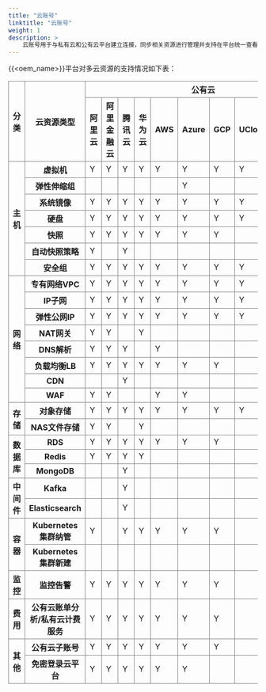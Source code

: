 ```yaml
---
title: "云账号"
linktitle: "云账号"
weight: 1
description: >
    云账号用于与私有云和公有云平台建立连接，同步相关资源进行管理并支持在平台统一查看公有云操作日志等。
---
```


{{<oem_name>}}平台对多云资源的支持情况如下表：

<style> 
table tr th, table tr td  { border:1px solid #808080; }
</style>

<table>
    <tr>
        <th rowspan="2"> 分类 </th>
        <th rowspan="2">云资源类型</th>
        <th style="text-align: center;" colspan="11">公有云</th>
        <th style="text-align: center;" colspan="6">私有云</th>
    </tr>
    <tr>
        <th>阿里云</th>
        <th>阿里金融云</th>
        <th>腾讯云</th>
        <th>华为云</th>
        <th>AWS</th>
        <th>Azure</th>
        <th>GCP</th>
        <th>UCloud</th>
        <th>天翼云</th>
        <th>移动云</th>
        <th>京东云</th>
        <th>阿里飞天</th>
        <th>HCSO</th>
        <th>ZStack</th>
        <th>OpenStack</th>
        <th>VMware</th>
        <th>{{<oem_name>}}</th>
    </tr>
    <tr>
        <th rowspan="7">主机</th>
        <th>虚拟机</th>
        <td>Y</td>
        <td>Y</td>
        <td>Y</td>
        <td>Y</td>
        <td>Y</td>
        <td>Y</td>
        <td>Y</td>
        <td>Y</td>
        <td>Y</td>
        <td>Y</td>
        <td>Y</td>
        <td>Y</td>
        <td>Y</td>
        <td>Y</td>
        <td>Y</td>
        <td>Y</td>
        <td>Y</td>
    </tr>
    <tr>
        <th>弹性伸缩组</th>
        <td></td>
        <td></td>
        <td></td>
        <td></td>
        <td></td>
        <td>Y</td>
        <td></td>
        <td></td>
        <td></td>
        <td></td>
        <td></td>
        <td></td>
        <td></td>
        <td></td>
        <td></td>
        <td></td>
        <td>Y</td>
    </tr>
    <tr>
        <th>系统镜像</th>
        <td>Y</td>
        <td>Y</td>
        <td>Y</td>
        <td>Y</td>
        <td>Y</td>
        <td>Y</td>
        <td>Y</td>
        <td>Y</td>
        <td>Y</td>
        <td>Y</td>
        <td>Y</td>
        <td>Y</td>
        <td>Y</td>
        <td>Y</td>
        <td>Y</td>
        <td>Y</td>
        <td>Y</td>
    </tr>
    <tr>
        <th>硬盘</th>
        <td>Y</td>
        <td>Y</td>
        <td>Y</td>
        <td>Y</td>
        <td>Y</td>
        <td>Y</td>
        <td>Y</td>
        <td>Y</td>
        <td>Y</td>
        <td>Y</td>
        <td>Y</td>
        <td>Y</td>
        <td>Y</td>
        <td>Y</td>
        <td>Y</td>
        <td>Y</td>
        <td>Y</td>
    </tr>
    <tr>
        <th>快照</th>
        <td>Y</td>
        <td>Y</td>
        <td>Y</td>
        <td>Y</td>
        <td>Y</td>
        <td>Y</td>
        <td>Y</td>
        <td></td>
        <td></td>
        <td>Y</td>
        <td>Y</td>
        <td></td>
        <td>Y</td>
        <td>Y</td>
        <td>Y</td>
        <td></td>
        <td>Y</td>
    </tr>
    <tr>
        <th>自动快照策略</th>
        <td>Y</td>
        <td></td>
        <td>Y</td>
        <td></td>
        <td></td>
        <td></td>
        <td></td>
        <td></td>
        <td></td>
        <td></td>
        <td></td>
        <td></td>
        <td></td>
        <td></td>
        <td></td>
        <td></td>
        <td>Y</td>
    </tr>
    <tr>
        <th>安全组</th>
        <td>Y</td>
        <td>Y</td>
        <td>Y</td>
        <td>Y</td>
        <td>Y</td>
        <td>Y</td>
        <td>Y</td>
        <td>Y</td>
        <td>Y</td>
        <td>Y</td>
        <td>Y</td>
        <td>Y</td>
        <td>Y</td>
        <td>Y</td>
        <td>Y</td>
        <td></td>
        <td>Y</td>
    </tr>
    <tr>
        <th rowspan="8">网络</th>
        <th>专有网络VPC</th>
        <td>Y</td>
        <td>Y</td>
        <td>Y</td>
        <td>Y</td>
        <td>Y</td>
        <td>Y</td>
        <td>Y</td>
        <td>Y</td>
        <td>Y</td>
        <td>Y</td>
        <td>Y</td>
        <td>Y</td>
        <td>Y</td>
        <td>Y</td>
        <td>Y</td>
        <td></td>
        <td>Y</td>
    </tr>
    <tr>
        <th>IP子网</th>
        <td>Y</td>
        <td>Y</td>
        <td>Y</td>
        <td>Y</td>
        <td>Y</td>
        <td>Y</td>
        <td>Y</td>
        <td>Y</td>
        <td>Y</td>
        <td>Y</td>
        <td>Y</td>
        <td>Y</td>
        <td>Y</td>
        <td>Y</td>
        <td>Y</td>
        <td>Y</td>
        <td>Y</td>
    </tr>
    <tr>
    <th>弹性公网IP</th>
        <td>Y</td>
        <td>Y</td>
        <td>Y</td>
        <td>Y</td>
        <td>Y</td>
        <td>Y</td>
        <td>Y</td>
        <td>Y</td>
        <td>Y</td>
        <td>Y</td>
        <td>Y</td>
        <td></td>
        <td>Y</td>
        <td>Y</td>
        <td>Y</td>
        <td></td>
        <td>Y</td>
    </tr>
    <tr>
        <th>NAT网关</th>
        <td>Y</td>
        <td>Y</td>
        <td></td>
        <td>Y</td>
        <td></td>
        <td></td>
        <td></td>
        <td></td>
        <td></td>
        <td></td>
        <td></td>
        <td></td>
        <td></td>
        <td></td>
        <td></td>
        <td></td>
        <td></td>
    </tr>
    <tr>
        <th>DNS解析</th>
        <td>Y</td>
        <td>Y</td>
        <td>Y</td>
        <td></td>
        <td>Y</td>
        <td></td>
        <td></td>
        <td></td>
        <td></td>
        <td></td>
        <td></td>
        <td></td>
        <td></td>
        <td></td>
        <td></td>
        <td></td>
        <td></td>
    </tr>
    <tr>
        <th>负载均衡LB</th>
        <td>Y</td>
        <td>Y</td>
        <td>Y</td>
        <td>Y</td>
        <td>Y</td>
        <td>Y</td>
        <td>Y</td>
        <td></td>
        <td></td>
        <td></td>
        <td></td>
        <td></td>
        <td>Y</td>
        <td></td>
        <td>Y</td>
        <td></td>
        <td>Y</td>
    </tr>
    <tr>
        <th>CDN</th>
        <td></td>
        <td></td>
        <td>Y</td>
        <td></td>
        <td></td>
        <td></td>
        <td></td>
        <td></td>
        <td></td>
        <td></td>
        <td></td>
        <td></td>
        <td></td>
        <td></td>
        <td></td>
        <td></td>
        <td></td>
    </tr>
    <tr>
        <th>WAF</th>
        <td>Y</td>
        <td>Y</td>
        <td></td>
        <td></td>
        <td>Y</td>
        <td>Y</td>
        <td></td>
        <td></td>
        <td></td>
        <td></td>
        <td></td>
        <td></td>
        <td></td>
        <td></td>
        <td></td>
        <td></td>
        <td></td>
    </tr>
    <tr>
        <th rowspan="2">存储</th>
        <th>对象存储</th>
        <td>Y</td>
        <td>Y</td>
        <td>Y</td>
        <td>Y</td>
        <td>Y</td>
        <td>Y</td>
        <td>Y</td>
        <td>Y</td>
        <td></td>
        <td></td>
        <td></td>
        <td></td>
        <td></td>
        <td></td>
        <td></td>
        <td></td>
        <td>Y</td>
    </tr>
    <tr>
        <th>NAS文件存储</th>
        <td>Y</td>
        <td>Y</td>
        <td></td>
        <td>Y</td>
        <td></td>
        <td></td>
        <td></td>
        <td></td>
        <td></td>
        <td></td>
        <td></td>
        <td></td>
        <td></td>
        <td></td>
        <td></td>
        <td></td>
        <td></td>
    </tr>
    <tr>
        <th rowspan="3">数据库</th>
        <th>RDS</th>
        <td>Y</td>
        <td>Y</td>
        <td>Y</td>
        <td>Y</td>
        <td>Y</td>
        <td>Y</td>
        <td>Y</td>
        <td></td>
        <td></td>
        <td></td>
        <td></td>
        <td></td>
        <td>Y</td>
        <td></td>
        <td></td>
        <td></td>
        <td></td>
    </tr>
    <tr>
        <th>Redis</th>
        <td>Y</td>
        <td>Y</td>
        <td>Y</td>
        <td>Y</td>
        <td></td>
        <td></td>
        <td></td>
        <td></td>
        <td></td>
        <td></td>
        <td></td>
        <td></td>
        <td>Y</td>
        <td></td>
        <td></td>
        <td></td>
        <td></td>
    </tr>
    <tr>
        <th>MongoDB</th>
        <td></td>
        <td></td>
        <td>Y</td>
        <td></td>
        <td></td>
        <td></td>
        <td></td>
        <td></td>
        <td></td>
        <td></td>
        <td></td>
        <td></td>
        <td></td>
        <td></td>
        <td></td>
        <td></td>
        <td></td>
    </tr>
    <tr>
        <th rowspan="2">中间件</th>
        <th>Kafka</th>
        <td></td>
        <td></td>
        <td>Y</td>
        <td></td>
        <td></td>
        <td></td>
        <td></td>
        <td></td>
        <td></td>
        <td></td>
        <td></td>
        <td></td>
        <td></td>
        <td></td>
        <td></td>
        <td></td>
        <td></td>
    </tr>
    <tr>
        <th>Elasticsearch</th>
        <td></td>
        <td></td>
        <td>Y</td>
        <td></td>
        <td></td>
        <td></td>
        <td></td>
        <td></td>
        <td></td>
        <td></td>
        <td></td>
        <td></td>
        <td></td>
        <td></td>
        <td></td>
        <td></td>
        <td></td>
    </tr>
    <tr>
        <th rowspan="2">容器</th>
        <th>Kubernetes集群纳管</th>
        <td>Y</td>
        <td></td>
        <td>Y</td>
        <td>Y</td>
        <td>Y</td>
        <td>Y</td>
        <td>Y</td>
        <td></td>
        <td></td>
        <td></td>
        <td></td>
        <td></td>
        <td></td>
        <td></td>
        <td></td>
        <td></td>
        <td></td>
    </tr>
    <tr>
        <th>Kubernetes集群新建</th>
        <td></td>
        <td></td>
        <td></td>
        <td></td>
        <td></td>
        <td></td>
        <td></td>
        <td></td>
        <td></td>
        <td></td>
        <td></td>
        <td></td>
        <td></td>
        <td></td>
        <td>Y</td>
        <td>Y</td>
        <td>Y</td>
    </tr>
    <tr>
        <th>监控</th>
        <th>监控告警</th>
        <td>Y</td>
        <td>Y</td>
        <td>Y</td>
        <td>Y</td>
        <td>Y</td>
        <td>Y</td>
        <td>Y</td>
        <td></td>
        <td>Y</td>
        <td>Y</td>
        <td></td>
        <td>Y</td>
        <td>Y</td>
        <td>Y</td>
        <td></td>
        <td>Y</td>
        <td>Y</td>
    </tr>
    <tr>
        <th>费用</th>
        <th>公有云账单分析/私有云计费服务</th>
        <td>Y</td>
        <td>Y</td>
        <td>Y</td>
        <td>Y</td>
        <td>Y</td>
        <td>Y</td>
        <td>Y</td>
        <td></td>
        <td></td>
        <td></td>
        <td></td>
        <td>Y</td>
        <td>Y</td>
        <td>Y</td>
        <td>Y</td>
        <td>Y</td>
        <td>Y</td>
    </tr>
    <tr>
        <th rowspan="2">其他</th>
        <th>公有云子账号</th>
        <td>Y</td>
        <td>Y</td>
        <td>Y</td>
        <td>Y</td>
        <td>Y</td>
        <td>Y</td>
        <td>Y</td>
        <td></td>
        <td></td>
        <td></td>
        <td></td>
        <td></td>
        <td>Y</td>
        <td></td>
        <td></td>
        <td></td>
        <td></td>
    </tr>
    <tr>
        <th>免密登录云平台</th>
        <td>Y</td>
        <td>Y</td>
        <td>Y</td>
        <td>Y</td>
        <td>Y</td>
        <td>Y</td>
        <td></td>
        <td></td>
        <td></td>
        <td></td>
        <td></td>
        <td></td>
        <td>Y</td>
        <td></td>
        <td></td>
        <td></td>
        <td></td>
    </tr>
</table>
